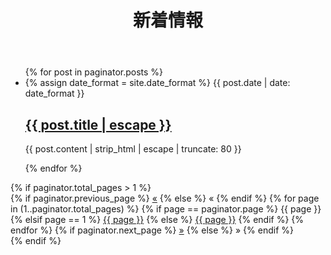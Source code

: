﻿---
layout: default
title: 新着情報
permalink: /posts/
pagination: 
  enabled: true
unless: true
---
<ul>
  {% for post in paginator.posts %}
  <li>
    <time>
      {% assign date_format = site.date_format %}
      {{ post.date | date: date_format }}
    </time>
    <h2>
      <a class="link" href="{{ post.url }}">{{ post.title | escape }}</a>
    </h2>
    <p>
      {{ post.content | strip_html | escape | truncate: 80 }}
    </p>
  </li>
  {% endfor %}
</ul>
{% if paginator.total_pages > 1 %}
<div>
  {% if paginator.previous_page %}
    <a href="{{ paginator.previous_page_path }}">&laquo;</a>
  {% else %}
    <span>&laquo;</span>
  {% endif %}
  {% for page in (1..paginator.total_pages) %}
    {% if page == paginator.page %}
      <span>{{ page }}</span>
    {% elsif page == 1 %}
      <a href="/posts/">{{ page }}</a>
    {% else %}
      <a href="{{ site.paginate_path | replace: ':num', page }}">{{ page }}</a>
    {% endif %}
  {% endfor %}
  {% if paginator.next_page %}
    <a href="{{ paginator.next_page_path }}">&raquo;</a>
  {% else %}
    <span>&raquo;</span>
  {% endif %}
</div>
{% endif %}
